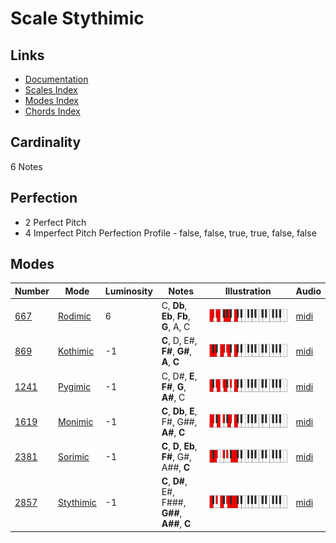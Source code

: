 # Scale Stythimic

## Links

- [Documentation](README.md)
- [Scales Index](Scales.md)
- [Modes Index](Modes.md)
- [Chords Index](Chords.md)

## Cardinality

6 Notes

## Perfection

- 2 Perfect Pitch
- 4 Imperfect Pitch
Perfection Profile - false, false, true, true, false, false

## Modes

| Number | Mode | Luminosity | Notes | Illustration | Audio |
|--------|------|------------|-------|--------------|-------|
| [667](https://ianring.com/musictheory/scales/667) | [Rodimic](ModeRodimic.md) | 6 | C, **Db**, **Eb**, **Fb**, **G**, A, C | ![CNaturalRodimic](ModeCNaturalRodimic.png) | [midi](https://github.com/edipermadi/music/blob/main/docs/ModeCNaturalRodimic.mid?raw=true) | 
| [869](https://ianring.com/musictheory/scales/869) | [Kothimic](ModeKothimic.md) | -1 | **C**, D, E#, **F#**, **G#**, **A**, **C** | ![CNaturalKothimic](ModeCNaturalKothimic.png) | [midi](https://github.com/edipermadi/music/blob/main/docs/ModeCNaturalKothimic.mid?raw=true) | 
| [1241](https://ianring.com/musictheory/scales/1241) | [Pygimic](ModePygimic.md) | -1 | C, D#, **E**, **F#**, **G**, **A#**, C | ![CNaturalPygimic](ModeCNaturalPygimic.png) | [midi](https://github.com/edipermadi/music/blob/main/docs/ModeCNaturalPygimic.mid?raw=true) | 
| [1619](https://ianring.com/musictheory/scales/1619) | [Monimic](ModeMonimic.md) | -1 | **C**, **Db**, **E**, F#, G##, **A#**, **C** | ![CNaturalMonimic](ModeCNaturalMonimic.png) | [midi](https://github.com/edipermadi/music/blob/main/docs/ModeCNaturalMonimic.mid?raw=true) | 
| [2381](https://ianring.com/musictheory/scales/2381) | [Sorimic](ModeSorimic.md) | -1 | **C**, **D**, **Eb**, **F#**, G#, A##, **C** | ![CNaturalSorimic](ModeCNaturalSorimic.png) | [midi](https://github.com/edipermadi/music/blob/main/docs/ModeCNaturalSorimic.mid?raw=true) | 
| [2857](https://ianring.com/musictheory/scales/2857) | [Stythimic](ModeStythimic.md) | -1 | **C**, **D#**, E#, F###, **G##**, **A##**, **C** | ![CNaturalStythimic](ModeCNaturalStythimic.png) | [midi](https://github.com/edipermadi/music/blob/main/docs/ModeCNaturalStythimic.mid?raw=true) | 
